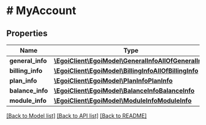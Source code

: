 # # MyAccount

## Properties

Name | Type | Description | Notes
------------ | ------------- | ------------- | -------------
**general_info** | [**\EgoiClient\EgoiModel\GeneralInfoAllOfGeneralInfo**](GeneralInfoAllOfGeneralInfo.md) |  | [optional] 
**billing_info** | [**\EgoiClient\EgoiModel\BillingInfoAllOfBillingInfo**](BillingInfoAllOfBillingInfo.md) |  | [optional] 
**plan_info** | [**\EgoiClient\EgoiModel\PlanInfoPlanInfo**](PlanInfoPlanInfo.md) |  | [optional] 
**balance_info** | [**\EgoiClient\EgoiModel\BalanceInfoBalanceInfo**](BalanceInfoBalanceInfo.md) |  | [optional] 
**module_info** | [**\EgoiClient\EgoiModel\ModuleInfoModuleInfo**](ModuleInfoModuleInfo.md) |  | [optional] 

[[Back to Model list]](../../README.md#documentation-for-models) [[Back to API list]](../../README.md#documentation-for-api-endpoints) [[Back to README]](../../README.md)


